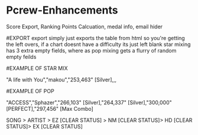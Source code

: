 # Pcrew-Enhancements
Score Export, Ranking Points Calcuation, medal info, email hider



#EXPORT
export simply just exports the table from html so you're getting the left overs, if a chart doesnt have a difficulty its just left blank
star mixing has 3 extra empty fields, where as pop mixing gets a flurry of random empty feilds 

#EXAMPLE OF STAR MIX 

"A life with You","makou","253,463" [Silver],,,

#EXAMPLE OF POP

"ACCESS","Sphazer","266,103" [Silver],"264,337" [Silver],"300,000" [PERFECT],"297,456" [Max Combo]

SONG > ARTIST > EZ [CLEAR STATUS] > NM [CLEAR STATUS]> HD [CLEAR STATUS]> EX [CLEAR STATUS]
